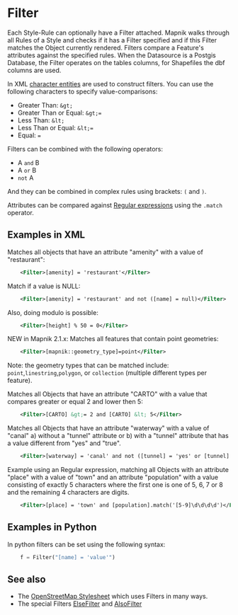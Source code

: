 # Filter

Each Style-Rule can optionally have a Filter attached. Mapnik walks through all Rules of a Style and checks if it has a Filter specified and if this Filter matches the Object currently rendered. Filters compare a Feature's attributes against the specified rules. When the Datasource is a Postgis Database, the Filter operates on the tables columns, for Shapefiles the dbf columns are used.

In XML [character entities](http://en.wikipedia.org/wiki/List_of_XML_and_HTML_character_entity_references) are used to construct filters. You can use the following characters to specify value-comparisons:

 * Greater Than: `&gt;`
 * Greater Than or Equal: `&gt;=`
 * Less Than: `&lt;`
 * Less Than or Equal: `&lt;=`
 * Equal: `=`

Filters can be combined with the following operators:

 * A `and` B
 * A `or` B
 * `not` A

And they can be combined in complex rules using brackets: `(` and `)`.

Attributes can be compared against [Regular expressions](http://en.wikipedia.org/wiki/Regular_expression) using the `.match` operator.

## Examples in XML
Matches all objects that have an attribute "amenity" with a value of "restaurant":

```xml
    <Filter>[amenity] = 'restaurant'</Filter> 
```

Match if a value is NULL:
```xml
    <Filter>[amenity] = 'restaurant' and not ([name] = null)</Filter> 
```

Also, doing modulo is possible:
```xml
    <Filter>[height] % 50 = 0</Filter> 
```

NEW in Mapnik 2.1.x: Matches all features that contain point geometries:

```xml
    <Filter>[mapnik::geometry_type]=point</Filter> 
```

Note: the geometry types that can be matched include: `point`,`linestring`,`polygon`, or `collection` (multiple different types per feature).

Matches all Objects that have an attribute "CARTO" with a value that compares greater or equal 2 and lower then 5:

```xml
    <Filter>[CARTO] &gt;= 2 and [CARTO] &lt; 5</Filter>
```

Matches all Objects that have an attribute "waterway" with a value of "canal" a) without a "tunnel" attribute or b) with a "tunnel" attribute that has a value different from "yes" and "true".

```xml
    <Filter>[waterway] = 'canal' and not ([tunnel] = 'yes' or [tunnel] = 'true')</Filter> 
```

Example using an Regular expression, matching all Objects with an attribute "place" with a value of "town" and an attribute "population" with a value consisting of exactly 5 characters where the first one is one of 5, 6, 7 or 8 and the remaining 4 characters are digits.

```xml
    <Filter>[place] = 'town' and [population].match('[5-9]\d\d\d\d')</Filter>
```

## Examples in Python
In python filters can be set using the following syntax:

```python
    f = Filter("[name] = 'value'")
```

## See also
 * The [OpenStreetMap Stylesheet](http://trac.openstreetmap.org/browser/applications/rendering/mapnik/osm.xml?rev=9228) which uses Filters in many ways.
 * The special Filters [ElseFilter](https://github.com/mapnik/mapnik/wiki/ElseFilter) and [AlsoFilter](https://github.com/mapnik/mapnik/wiki/AlsoFilter)
